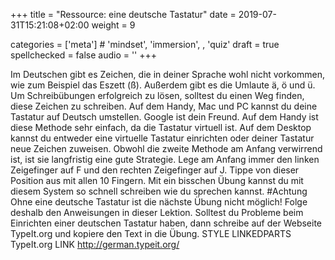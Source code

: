 +++
title = "Ressource: eine deutsche Tastatur"
date =  2019-07-31T15:21:08+02:00
weight = 9

categories = ['meta'] # 'mindset', 'immersion', , 'quiz'
draft = true
spellchecked = false
audio = ''
+++

Im Deutschen gibt es Zeichen, die in deiner Sprache wohl nicht vorkommen, wie zum Beispiel das Eszett (ß).
Außerdem gibt es die Umlaute ä, ö und ü.
Um Schreibübungen erfolgreich zu lösen, solltest du einen Weg finden, diese Zeichen zu schreiben.
Auf dem Handy, Mac und PC kannst du deine Tastatur auf Deutsch umstellen. Google ist dein Freund.
Auf dem Handy ist diese Methode sehr einfach, da die Tastatur virtuell ist.
Auf dem Desktop kannst du entweder eine virtuelle Tastatur einrichten oder deiner Tastatur neue Zeichen zuweisen. Obwohl die zweite Methode am Anfang verwirrend ist, ist sie langfristig eine gute Strategie.
Lege am Anfang immer den linken Zeigefinger auf F und den rechten Zeigefinger auf J. Tippe von dieser Position aus mit allen 10 Fingern.
Mit ein bisschen Übung kannst du mit diesem System so schnell schreiben wie du sprechen kannst.
#Achtung Ohne eine deutsche Tastatur ist die nächste Übung nicht möglich! Folge deshalb den Anweisungen in dieser Lektion.
Solltest du Probleme beim Einrichten einer deutschen Tastatur haben, dann schreibe auf der Webseite TypeIt.org und kopiere den Text in die Übung. STYLE LINKEDPARTS TypeIt.org LINK http://german.typeit.org/



